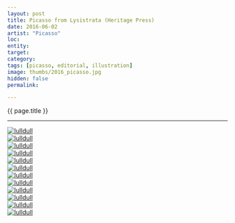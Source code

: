 ```yaml
---
layout: post
title: Picasso from Lysistrata (Heritage Press)
date: 2016-06-02
artist: "Picasso"
loc: 
entity: 
target: 
category: 
tags: [picasso, editorial, illustration]
image: thumbs/2016_picasso.jpg
hidden: false
permalink:

---
```




<div class="highlight2">{{ page.title }}</div>

---


<div class="post_image">
	<a href="{{ site.baseurl }}/images/posts/2016_picasso/001.jpg" target="_blank">
	<img src="{{ site.baseurl }}/images/posts/2016_picasso/001.jpg" alt="lulldull"></a>
</div>

<div class="post_image">
	<a href="{{ site.baseurl }}/images/posts/2016_picasso/002.jpg" target="_blank">
	<img src="{{ site.baseurl }}/images/posts/2016_picasso/002.jpg" alt="lulldull"></a>
</div>

<div class="post_image">
	<a href="{{ site.baseurl }}/images/posts/2016_picasso/003.jpg" target="_blank">
	<img src="{{ site.baseurl }}/images/posts/2016_picasso/003.jpg" alt="lulldull"></a>
</div>

<div class="post_image">
	<a href="{{ site.baseurl }}/images/posts/2016_picasso/004.jpg" target="_blank">
	<img src="{{ site.baseurl }}/images/posts/2016_picasso/004.jpg" alt="lulldull"></a>
</div>

<div class="post_image">
	<a href="{{ site.baseurl }}/images/posts/2016_picasso/005.jpg" target="_blank">
	<img src="{{ site.baseurl }}/images/posts/2016_picasso/005.jpg" alt="lulldull"></a>
</div>

<div class="post_image">
	<a href="{{ site.baseurl }}/images/posts/2016_picasso/006.jpg" target="_blank">
	<img src="{{ site.baseurl }}/images/posts/2016_picasso/006.jpg" alt="lulldull"></a>
</div>

<div class="post_image">
	<a href="{{ site.baseurl }}/images/posts/2016_picasso/007.jpg" target="_blank">
	<img src="{{ site.baseurl }}/images/posts/2016_picasso/007.jpg" alt="lulldull"></a>
</div>

<div class="post_image">
	<a href="{{ site.baseurl }}/images/posts/2016_picasso/008.jpg" target="_blank">
	<img src="{{ site.baseurl }}/images/posts/2016_picasso/008.jpg" alt="lulldull"></a>
</div>

<div class="post_image">
	<a href="{{ site.baseurl }}/images/posts/2016_picasso/009.jpg" target="_blank">
	<img src="{{ site.baseurl }}/images/posts/2016_picasso/009.jpg" alt="lulldull"></a>
</div>

<div class="post_image">
	<a href="{{ site.baseurl }}/images/posts/2016_picasso/010.jpg" target="_blank">
	<img src="{{ site.baseurl }}/images/posts/2016_picasso/010.jpg" alt="lulldull"></a>
</div>


<div class="post_image">
	<a href="{{ site.baseurl }}/images/posts/2016_picasso/011.jpg" target="_blank">
	<img src="{{ site.baseurl }}/images/posts/2016_picasso/011.jpg" alt="lulldull"></a>
</div>

<div class="post_image">
	<a href="{{ site.baseurl }}/images/posts/2016_picasso/012.jpg" target="_blank">
	<img src="{{ site.baseurl }}/images/posts/2016_picasso/012.jpg" alt="lulldull"></a>
</div>